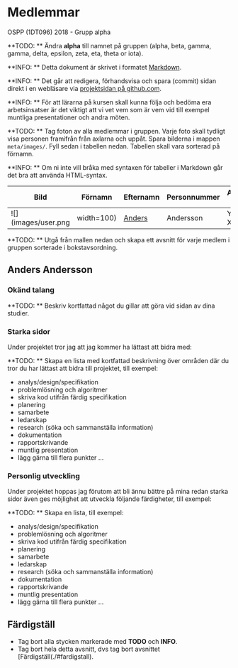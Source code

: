 # Medlemmar

OSPP (1DT096) 2018 - Grupp alpha

**TODO: ** Ändra **alpha** till namnet på gruppen (alpha, beta, gamma, gamma,
delta, epsilon, zeta, eta, theta or iota).

**INFO: ** Detta dokument är skrivet i
formatet [Markdown](https://help.github.com/articles/markdown-basics/).

**INFO: ** Det går att redigera, förhandsvisa och spara (commit) sidan direkt i
en webläsare via [projektsidan på github.com](.).

**INFO: ** För att lärarna på kursen skall kunna följa och bedöma era
arbetsinsatser är det viktigt att vi vet vem som är vem vid till exempel
muntliga presentationer och andra möten.

**TODO: ** Tag foton av alla medlemmar i gruppen. Varje foto skall tydligt visa
 personen framifrån från axlarna och uppåt. Spara bilderna i mappen
 `meta/images/`. Fyll sedan i tabellen nedan. Tabellen skall vara sorterad på
 förnamn.

**INFO: ** Om ni inte vill bråka med syntaxen för tabeller i Markdown går det
 bra att använda HTML-syntax.

Bild                             | Förnamn               | Efternamn | Personnummer | Användarnamn (GitHub)
---------------------------------|-----------------------|-----------|--------------|----------------------
![](images/user.png | width=100) | [Anders](#anders877)  | Andersson | YYMMDD-XXXX  | `anders877`

**TODO: ** Utgå från mallen nedan och skapa ett avsnitt för varje medlem
i gruppen sorterade i bokstavsordning.

## Anders Andersson

### Okänd talang

**TODO: ** Beskriv kortfattad något du gillar att göra vid sidan av dina
studier.

### Starka sidor

Under projektet tror jag att jag kommer ha lättast att bidra med:

**TODO: ** Skapa en lista med kortfattad beskrivning över områden där du tror du har lättast att
 bidra till projektet, till exempel:

- analys/design/specifikation
- problemlösning och algoritmer
- skriva kod utifrån färdig specifikation
- planering
- samarbete
- ledarskap
- research (söka och sammanställa information)
- dokumentation
- rapportskrivande
- muntlig presentation
- lägg gärna till flera punkter ...

### Personlig utveckling

Under projektet hoppas jag förutom att bli ännu bättre på mina redan
starka sidor även ges möjlighet att utveckla följande färdigheter,
till exempel:

**TODO: ** Skapa en lista, till exempel:

- analys/design/specifikation
- problemlösning och algoritmer
- skriva kod utifrån färdig specifikation
- planering
- samarbete
- ledarskap
- research (söka och sammanställa information)
- dokumentation
- rapportskrivande
- muntlig presentation
- lägg gärna till flera punkter ...

## Färdigställ

- Tag bort alla stycken markerade med **TODO** och **INFO**.
- Tag bort hela detta avsnitt, dvs tag bort avsnittet [Färdigställ(./#fardigstall).
